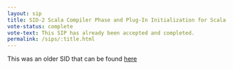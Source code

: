 ```yaml
---
layout: sip
title: SID-2 Scala Compiler Phase and Plug-In Initialization for Scala 2.8
vote-status: complete
vote-text: This SIP has already been accepted and completed.
permalink: /sips/:title.html
---
```


This was an older SID that can be found [here](http://www.scala-lang.org/sid/2)
